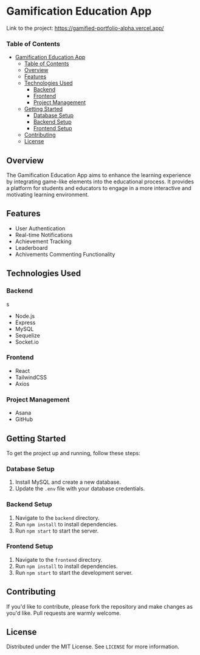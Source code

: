 # Gamification Education App

 Link to the project: https://gamified-portfolio-alpha.vercel.app/

### Table of Contents

- [Gamification Education App](#gamification-education-app)
  - [Table of Contents](#table-of-contents)
  - [Overview](#overview)
  - [Features](#features)
  - [Technologies Used](#technologies-used)
    - [Backend](#backend)
    - [Frontend](#frontend)
    - [Project Management](#project-management)
  - [Getting Started](#getting-started)
    - [Database Setup](#database-setup)
    - [Backend Setup](#backend-setup)
    - [Frontend Setup](#frontend-setup)
  - [Contributing](#contributing)
  - [License](#license)

## Overview

The Gamification Education App aims to enhance the learning experience by integrating game-like elements into the educational process. It provides a platform for students and educators to engage in a more interactive and motivating learning environment.

## Features

- User Authentication
- Real-time Notifications
- Achievement Tracking
- Leaderboard
- Achivements Commenting Functionality

## Technologies Used

### Backend
s
- Node.js
- Express
- MySQL
- Sequelize
- Socket.io

### Frontend

- React
- TailwindCSS
- Axios

### Project Management

- Asana
- GitHub

## Getting Started

To get the project up and running, follow these steps:

### Database Setup

1. Install MySQL and create a new database.
2. Update the `.env` file with your database credentials.

### Backend Setup

1. Navigate to the `backend` directory.
2. Run `npm install` to install dependencies.
3. Run `npm start` to start the server.

### Frontend Setup

1. Navigate to the `frontend` directory.
2. Run `npm install` to install dependencies.
3. Run `npm start` to start the development server.

## Contributing

If you'd like to contribute, please fork the repository and make changes as you'd like. Pull requests are warmly welcome.

## License

Distributed under the MIT License. See `LICENSE` for more information.
